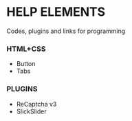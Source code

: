 # HELP ELEMENTS
Codes, plugins and links for programming

### HTML+CSS
* Button
* Tabs

### PLUGINS
* ReCaptcha v3
* SlickSlider